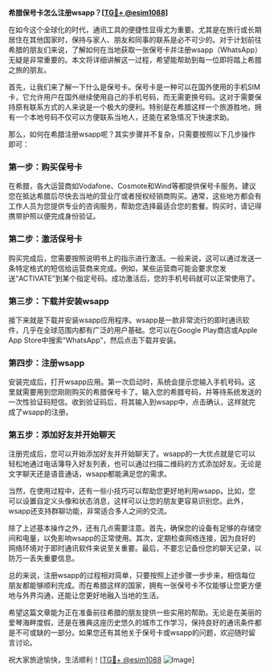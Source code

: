 **希腊保号卡怎么注册wsapp？[[TG💪+ @esim1088](https://t.me/s/esim1088)]**

在如今这个全球化的时代，通讯工具的便捷性显得尤为重要。尤其是在旅行或长期居住在其他国家时，保持与家人、朋友和同事的联系是必不可少的。对于计划前往希腊的朋友们来说，了解如何在当地获取一张保号卡并注册wsapp（WhatsApp）无疑是非常重要的。本文将详细讲解这一过程，希望能帮助到每一位即将踏上希腊之旅的朋友。

首先，让我们来了解一下什么是保号卡。保号卡是一种可以在国外使用的手机SIM卡，它允许用户在国外继续使用自己的手机号码，而无需更换号码。这对于需要保持原有联系方式的人来说是一个极大的便利。特别是在希腊这样一个旅游胜地，拥有一个本地号码不仅可以方便联系当地人，还能在紧急情况下快速求助。

那么，如何在希腊注册wsapp呢？其实步骤并不复杂，只需要按照以下几步操作即可：

### 第一步：购买保号卡

在希腊，各大运营商如Vodafone、Cosmote和Wind等都提供保号卡服务。建议您在抵达希腊后尽快去当地的营业厅或者授权经销商购买。通常，这些地方都会有工作人员为您提供专业的咨询服务，帮助您选择最适合您的套餐。购买时，请记得携带护照以便完成身份验证。

### 第二步：激活保号卡

购买完成后，您需要按照说明书上的指示进行激活。一般来说，这可以通过发送一条特定格式的短信给运营商来完成。例如，某些运营商可能会要求您发送“ACTIVATE”到某个指定号码。成功激活后，您的手机号码就可以正常使用了。

### 第三步：下载并安装wsapp

接下来就是下载并安装wsapp应用程序。wsapp是一款非常流行的即时通讯软件，几乎在全球范围内都有广泛的用户基础。您可以在Google Play商店或Apple App Store中搜索“WhatsApp”，然后点击下载并安装。

### 第四步：注册wsapp

安装完成后，打开wsapp应用。第一次启动时，系统会提示您输入手机号码。这里就需要用到您刚刚购买的希腊保号卡了。输入您的希腊号码，并等待系统发送的一次性验证码短信。收到验证码后，将其输入到wsapp中，点击确认，这样就完成了wsapp的注册。

### 第五步：添加好友并开始聊天

注册完成后，您可以开始添加好友并开始聊天了。wsapp的一大优点就是它可以轻松地通过电话簿导入好友列表，也可以通过扫描二维码的方式添加好友。无论是文字聊天还是语音通话，wsapp都能满足您的需求。

当然，在使用过程中，还有一些小技巧可以帮助您更好地利用wsapp。比如，您可以设置自定义头像和状态消息，这样可以让您的朋友更容易识别您。此外，wsapp还支持群聊功能，非常适合多人之间的交流。

除了上述基本操作之外，还有几点需要注意。首先，确保您的设备有足够的存储空间和电量，以免影响wsapp的正常使用。其次，定期检查网络连接，因为良好的网络环境对于即时通讯软件来说至关重要。最后，不要忘记备份您的聊天记录，以防万一丢失重要信息。

总的来说，注册wsapp的过程相对简单，只要按照上述步骤一步步来，相信每位朋友都能够顺利完成。而在希腊这样的国家，拥有一张保号卡不仅能够让您更方便地与外界沟通，还能让您更好地融入当地的生活。

希望这篇文章能为正在准备前往希腊的朋友提供一些实用的帮助。无论是在美丽的爱琴海畔度假，还是在雅典这座历史悠久的城市工作学习，保持良好的通讯条件都是不可或缺的一部分。如果您还有其他关于保号卡或wsapp的问题，欢迎随时留言讨论。

祝大家旅途愉快，生活顺利！[[TG💪+ @esim1088](https://t.me/s/esim1088) ![Image](https://i.postimg.cc/4NQfJmqS/Snipaste-2025-05-13-00-14-12.png)]